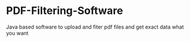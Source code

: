 # PDF-Filtering-Software
Java based software to upload and fiter pdf files and get exact data what you want
